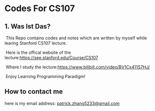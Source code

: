 # Codes For CS107

## 1. Was Ist Das? 

​	This Repo contains codes and notes which are written by myself while learing Stanford CS107 lecture.

​	Here is  the offical website of the lecture:https://see.stanford.edu/Course/CS107

​	Where I study the lecture:https://www.bilibili.com/video/BV1Cx411S7HJ/

​	Enjoy Learning Programming Paradigm!

## How to contact me 
  here is my email address: patrick.zhang5233@gmail.com

